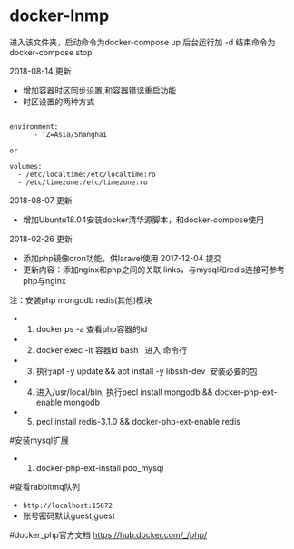 # docker-lnmp
进入该文件夹，启动命令为docker-compose up  后台运行加 -d
结束命令为docker-compose stop

2018-08-14 更新
- 增加容器时区同步设置,和容器错误重启功能
- 时区设置的两种方式
```

environment: 
      - TZ=Asia/Shanghai

or

volumes:
  - /etc/localtime:/etc/localtime:ro
  - /etc/timezone:/etc/timezone:ro

```
      

2018-08-07 更新
- 增加Ubuntu18.04安装docker清华源脚本，和docker-compose使用


2018-02-26 更新
- 添加php镜像cron功能，供laravel使用
2017-12-04 提交
- 更新内容：添加nginx和php之间的关联  links，与mysql和redis连接可参考php与nginx

注：安装php mongodb redis(其他)模块
- 1. docker ps -a 查看php容器的id
- 2. docker exec -it 容器id bash   进入 命令行
- 3. 执行apt -y update && apt install -y libssh-dev  安装必要的包
- 4. 进入/usr/local/bin, 执行pecl install mongodb && docker-php-ext-enable mongodb
- 5. pecl install redis-3.1.0 && docker-php-ext-enable redis

#安装mysql扩展
- 1. docker-php-ext-install pdo_mysql

#查看rabbitmq队列
- ```http://localhost:15672```
- 账号密码默认guest,guest

#docker_php官方文档 https://hub.docker.com/_/php/
